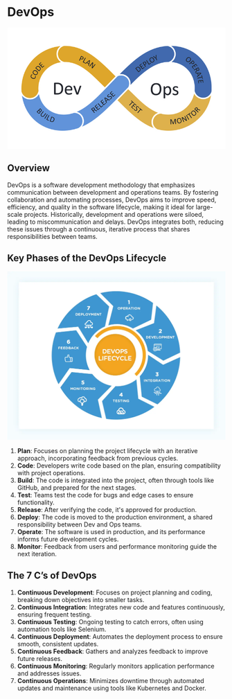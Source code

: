 # DevOps

<img width="600px" src="images/DevOps-Lifecycle.jpg"/>

## Overview
DevOps is a software development methodology that emphasizes communication between development and operations teams. By fostering collaboration and automating processes, DevOps aims to improve speed, efficiency, and quality in the software lifecycle, making it ideal for large-scale projects. Historically, development and operations were siloed, leading to miscommunication and delays. DevOps integrates both, reducing these issues through a continuous, iterative process that shares responsibilities between teams.

## Key Phases of the DevOps Lifecycle

<img width="600px" src="images/devops-lifecycle-diagram.webp"/>

1. **Plan**: Focuses on planning the project lifecycle with an iterative approach, incorporating feedback from previous cycles.
2. **Code**: Developers write code based on the plan, ensuring compatibility with project operations.
3. **Build**: The code is integrated into the project, often through tools like GitHub, and prepared for the next stages.
4. **Test**: Teams test the code for bugs and edge cases to ensure functionality.
5. **Release**: After verifying the code, it's approved for production.
6. **Deploy**: The code is moved to the production environment, a shared responsibility between Dev and Ops teams.
7. **Operate**: The software is used in production, and its performance informs future development cycles.
8. **Monitor**: Feedback from users and performance monitoring guide the next iteration.

## The 7 C’s of DevOps
1. **Continuous Development**: Focuses on project planning and coding, breaking down objectives into smaller tasks.
2. **Continuous Integration**: Integrates new code and features continuously, ensuring frequent testing.
3. **Continuous Testing**: Ongoing testing to catch errors, often using automation tools like Selenium.
4. **Continuous Deployment**: Automates the deployment process to ensure smooth, consistent updates.
5. **Continuous Feedback**: Gathers and analyzes feedback to improve future releases.
6. **Continuous Monitoring**: Regularly monitors application performance and addresses issues.
7. **Continuous Operations**: Minimizes downtime through automated updates and maintenance using tools like Kubernetes and Docker.
